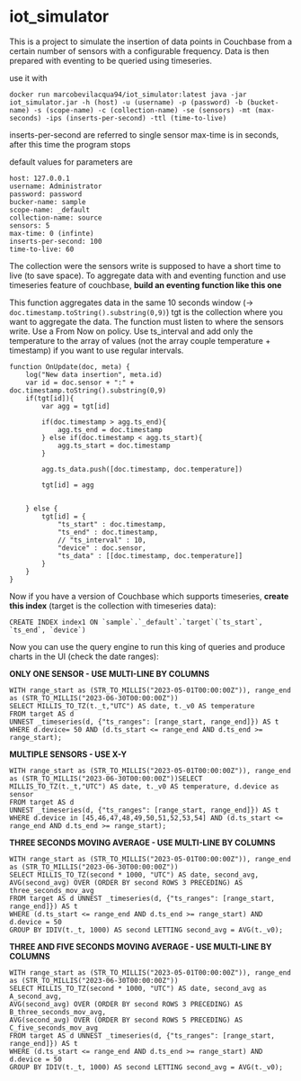 # iot_simulator
This is a project to simulate the insertion of data points in Couchbase from a certain number of sensors with a configurable frequency.
Data is then prepared with eventing to be queried using timeseries.

use it with

```
docker run marcobevilacqua94/iot_simulator:latest java -jar iot_simulator.jar -h (host) -u (username) -p (password) -b (bucket-name) -s (scope-name) -c (collection-name) -se (sensors) -mt (max-seconds) -ips (inserts-per-second) -ttl (time-to-live)
```

inserts-per-second are referred to single sensor
max-time is in seconds, after this time the program stops 

default values for parameters are
```
host: 127.0.0.1
username: Administrator
password: password
bucker-name: sample
scope-name: _default
collection-name: source
sensors: 5
max-time: 0 (infinte)
inserts-per-second: 100
time-to-live: 60
```
The collection were the sensors write is supposed to have a short time to live (to save space).
To aggregate data with and eventing function and use timeseries feature of couchbase, **build an eventing function like this one** 

This function aggregates data in the same 10 seconds window (-> ```doc.timestamp.toString().substring(0,9)```)
tgt is the collection where you want to aggregate the data. The function must listen to where the sensors write. 
Use a From Now on policy. Use ts_interval and add only the temperature to the array of values (not the array couple temperature + timestamp) if you want to use regular intervals. 

```
function OnUpdate(doc, meta) {
    log("New data insertion", meta.id)
    var id = doc.sensor + ":" + doc.timestamp.toString().substring(0,9)
    if(tgt[id]){
        var agg = tgt[id]
        
        if(doc.timestamp > agg.ts_end){
            agg.ts_end = doc.timestamp
        } else if(doc.timestamp < agg.ts_start){
            agg.ts_start = doc.timestamp
        }
        
        agg.ts_data.push([doc.timestamp, doc.temperature])
        
        tgt[id] = agg

        
    } else {
        tgt[id] = {
            "ts_start" : doc.timestamp,
            "ts_end" : doc.timestamp,
            // "ts_interval" : 10,
            "device" : doc.sensor,
            "ts_data" : [[doc.timestamp, doc.temperature]]
        }
    }
}
```

Now if you have a version of Couchbase which supports timeseries, **create this index** (target is the collection with timeseries data):
```
CREATE INDEX index1 ON `sample`.`_default`.`target`(`ts_start`, `ts_end`, `device`)
```

Now you can use the query engine to run this king of queries and produce charts in the UI (check the date ranges):

**ONLY ONE SENSOR - USE MULTI-LINE BY COLUMNS** 
```
WITH range_start as (STR_TO_MILLIS("2023-05-01T00:00:00Z")), range_end as (STR_TO_MILLIS("2023-06-30T00:00:00Z"))
SELECT MILLIS_TO_TZ(t._t,"UTC") AS date, t._v0 AS temperature
FROM target AS d
UNNEST _timeseries(d, {"ts_ranges": [range_start, range_end]}) AS t
WHERE d.device= 50 AND (d.ts_start <= range_end AND d.ts_end >= range_start);
```

**MULTIPLE SENSORS - USE X-Y**
```
WITH range_start as (STR_TO_MILLIS("2023-05-01T00:00:00Z")), range_end as (STR_TO_MILLIS("2023-06-30T00:00:00Z"))SELECT MILLIS_TO_TZ(t._t,"UTC") AS date, t._v0 AS temperature, d.device as sensor
FROM target AS d
UNNEST _timeseries(d, {"ts_ranges": [range_start, range_end]}) AS t
WHERE d.device in [45,46,47,48,49,50,51,52,53,54] AND (d.ts_start <= range_end AND d.ts_end >= range_start);
```

**THREE SECONDS MOVING AVERAGE - USE MULTI-LINE BY COLUMNS** 
```
WITH range_start as (STR_TO_MILLIS("2023-05-01T00:00:00Z")), range_end as (STR_TO_MILLIS("2023-06-30T00:00:00Z"))
SELECT MILLIS_TO_TZ(second * 1000, "UTC") AS date, second_avg, AVG(second_avg) OVER (ORDER BY second ROWS 3 PRECEDING) AS three_seconds_mov_avg 
FROM target AS d UNNEST _timeseries(d, {"ts_ranges": [range_start, range_end]}) AS t 
WHERE (d.ts_start <= range_end AND d.ts_end >= range_start) AND d.device = 50
GROUP BY IDIV(t._t, 1000) AS second LETTING second_avg = AVG(t._v0);
```

**THREE AND FIVE SECONDS MOVING AVERAGE - USE MULTI-LINE BY COLUMNS** 
```
WITH range_start as (STR_TO_MILLIS("2023-05-01T00:00:00Z")), range_end as (STR_TO_MILLIS("2023-06-30T00:00:00Z"))
SELECT MILLIS_TO_TZ(second * 1000, "UTC") AS date, second_avg as A_second_avg,
AVG(second_avg) OVER (ORDER BY second ROWS 3 PRECEDING) AS B_three_seconds_mov_avg,
AVG(second_avg) OVER (ORDER BY second ROWS 5 PRECEDING) AS C_five_seconds_mov_avg 
FROM target AS d UNNEST _timeseries(d, {"ts_ranges": [range_start, range_end]}) AS t 
WHERE (d.ts_start <= range_end AND d.ts_end >= range_start) AND d.device = 50 
GROUP BY IDIV(t._t, 1000) AS second LETTING second_avg = AVG(t._v0);
```

